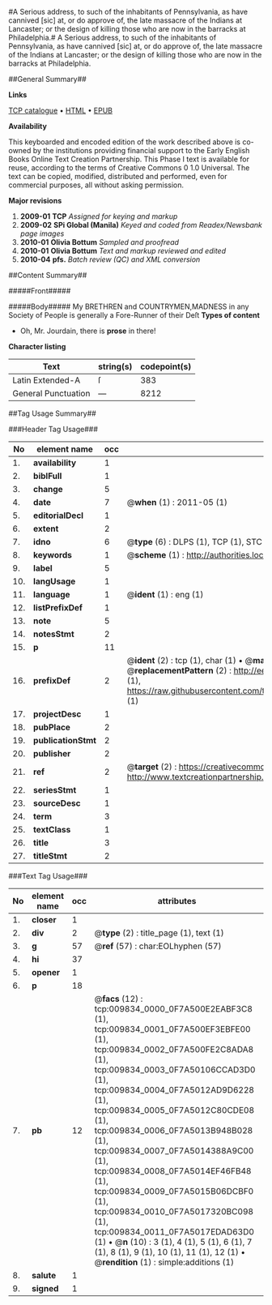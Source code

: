 #A Serious address, to such of the inhabitants of Pennsylvania, as have cannived [sic] at, or do approve of, the late massacre of the Indians at Lancaster; or the design of killing those who are now in the barracks at Philadelphia.#
A Serious address, to such of the inhabitants of Pennsylvania, as have cannived [sic] at, or do approve of, the late massacre of the Indians at Lancaster; or the design of killing those who are now in the barracks at Philadelphia.

##General Summary##

**Links**

[TCP catalogue](http://www.ota.ox.ac.uk/tcp/)  • 
[HTML](http://tei.it.ox.ac.uk/tcp/Texts-HTML/free/N07/N07702.html)  • 
[EPUB](http://tei.it.ox.ac.uk/tcp/Texts-EPUB/free/N07/N07702.epub)

**Availability**

This keyboarded and encoded edition of the
	       work described above is co-owned by the institutions
	       providing financial support to the Early English Books
	       Online Text Creation Partnership. This Phase I text is
	       available for reuse, according to the terms of Creative
	       Commons 0 1.0 Universal. The text can be copied,
	       modified, distributed and performed, even for
	       commercial purposes, all without asking permission.

**Major revisions**

1. __2009-01__ __TCP__ *Assigned for keying and markup*
1. __2009-02__ __SPi Global (Manila)__ *Keyed and coded from Readex/Newsbank page images*
1. __2010-01__ __Olivia Bottum__ *Sampled and proofread*
1. __2010-01__ __Olivia Bottum__ *Text and markup reviewed and edited*
1. __2010-04__ __pfs.__ *Batch review (QC) and XML conversion*

##Content Summary##

#####Front#####

#####Body#####
My BRETHREN and COUNTRYMEN,MADNESS in any Society of People is generally a Fore-Runner of their Deſt
**Types of content**

  * Oh, Mr. Jourdain, there is **prose** in there!

**Character listing**


|Text|string(s)|codepoint(s)|
|---|---|---|
|Latin Extended-A|ſ|383|
|General Punctuation|—|8212|

##Tag Usage Summary##

###Header Tag Usage###

|No|element name|occ|attributes|
|---|---|---|---|
|1.|__availability__|1||
|2.|__biblFull__|1||
|3.|__change__|5||
|4.|__date__|7| @__when__ (1) : 2011-05 (1)|
|5.|__editorialDecl__|1||
|6.|__extent__|2||
|7.|__idno__|6| @__type__ (6) : DLPS (1), TCP (1), STC (1), NOTIS (1), IMAGE-SET (1), EVANS-CITATION (1)|
|8.|__keywords__|1| @__scheme__ (1) : http://authorities.loc.gov/ (1)|
|9.|__label__|5||
|10.|__langUsage__|1||
|11.|__language__|1| @__ident__ (1) : eng (1)|
|12.|__listPrefixDef__|1||
|13.|__note__|5||
|14.|__notesStmt__|2||
|15.|__p__|11||
|16.|__prefixDef__|2| @__ident__ (2) : tcp (1), char (1)  •  @__matchPattern__ (2) : ([0-9\-]+):([0-9IVX]+) (1), (.+) (1)  •  @__replacementPattern__ (2) : http://eebo.chadwyck.com/downloadtiff?vid=$1&page=$2 (1), https://raw.githubusercontent.com/textcreationpartnership/Texts/master/tcpchars.xml#$1 (1)|
|17.|__projectDesc__|1||
|18.|__pubPlace__|2||
|19.|__publicationStmt__|2||
|20.|__publisher__|2||
|21.|__ref__|2| @__target__ (2) : https://creativecommons.org/publicdomain/zero/1.0/ (1), http://www.textcreationpartnership.org/docs/. (1)|
|22.|__seriesStmt__|1||
|23.|__sourceDesc__|1||
|24.|__term__|3||
|25.|__textClass__|1||
|26.|__title__|3||
|27.|__titleStmt__|2||


###Text Tag Usage###

|No|element name|occ|attributes|
|---|---|---|---|
|1.|__closer__|1||
|2.|__div__|2| @__type__ (2) : title_page (1), text (1)|
|3.|__g__|57| @__ref__ (57) : char:EOLhyphen (57)|
|4.|__hi__|37||
|5.|__opener__|1||
|6.|__p__|18||
|7.|__pb__|12| @__facs__ (12) : tcp:009834_0000_0F7A500E2EABF3C8 (1), tcp:009834_0001_0F7A500EF3EBFE00 (1), tcp:009834_0002_0F7A500FE2C8ADA8 (1), tcp:009834_0003_0F7A50106CCAD3D0 (1), tcp:009834_0004_0F7A5012AD9D6228 (1), tcp:009834_0005_0F7A5012C80CDE08 (1), tcp:009834_0006_0F7A5013B948B028 (1), tcp:009834_0007_0F7A5014388A9C00 (1), tcp:009834_0008_0F7A5014EF46FB48 (1), tcp:009834_0009_0F7A5015B06DCBF0 (1), tcp:009834_0010_0F7A5017320BC098 (1), tcp:009834_0011_0F7A5017EDAD63D0 (1)  •  @__n__ (10) : 3 (1), 4 (1), 5 (1), 6 (1), 7 (1), 8 (1), 9 (1), 10 (1), 11 (1), 12 (1)  •  @__rendition__ (1) : simple:additions (1)|
|8.|__salute__|1||
|9.|__signed__|1||
